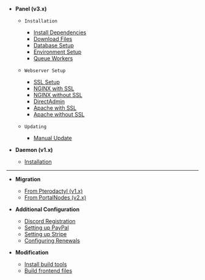 * **Panel (v3.x)**
    * `Installation`
        * [Install Dependencies](latest/panel/install/dependencies.md)
        * [Download Files](latest/panel/install/download.md)
        * [Database Setup](latest/panel/install/database.md)
        * [Environment Setup](latest/panel/install/environment.md)
        * [Queue Workers](latest/panel/install/queue-workers.md)

    * `Webserver Setup`
        * [SSL Setup](latest/panel/webservers/setup-ssl.md)
        * [NGINX with SSL](latest/panel/webservers/nginx-ssl.md)
        * [NGINX without SSL](latest/panel/webservers/nginx.md)
        * [DirectAdmin](latest/panel/webservers/directadmin.md)
        * [Apache with SSL](latest/panel/webservers/apache-ssl.md)
        * [Apache without SSL](latest/panel/webservers/apache.md)
        
    * `Updating`
        * [Manual Update](latest/panel/updating/manual.md)

* **Daemon (v1.x)**
    * [Installation](latest/daemon/install.md)

***

* **Migration**
    * [From Pterodactyl (v1.x)](latest/migration/pterodactyl.md)
    * [From PortalNodes (v2.x)](latest/migration/PortalNodes.md)

* **Additional Configuration**
    * [Discord Registration](latest/discord/oauth.md)
    * [Setting up PayPal](latest/payments/paypal.md)
    * [Setting up Stripe](latest/payments/stripe.md)
    * [Configuring Renewals](latest/config/renewal.md)

* **Modification**
    * [Install build tools](latest/build/install.md)
    * [Build frontend files](latest/build/building.md)


